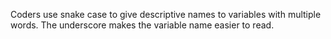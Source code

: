 Coders use snake case to give descriptive names to variables with multiple words. The underscore makes the variable name easier to read.

